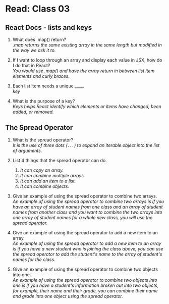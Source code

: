 # Read: Class 03

## React Docs - lists and keys  

1. What does .map() return?  
  *.map returns the same existing array in the same length but modified in the way we ask it to.*  

2. If I want to loop through an array and display each value in JSX, how do I do that in React?  
  *You would use .map() and have the array return in between list item elements and curly braces.*  

3. Each list item needs a unique ____.  
  *key*  

4. What is the purpose of a key?  
  *Keys helps React identify which elements or items have changed, been added, or removed.*  

## The Spread Operator  

1. What is the spread operator?  
  *It is the use of three dots (`...`) to expand an iterable object into the list of arguments.*  

2. List 4 things that the spread operator can do.  
    1. *It can copy an array.*  
    2. *It can combine multiple arrays.*  
    3. *It can add an item to a list.*  
    4. *It can combine objects.*  

3. Give an example of using the spread operator to combine two arrays.  
  *An example of using the spread operator to combine two arrays is if you have an array of student names from one class and an array of student names from another class and you want to combine the two arrays into one array of student names for a whole new class, you will use the spread operator.*  

4. Give an example of using the spread operator to add a new item to an array.  
  *An example of using the spread operator to add a new item to an array is if you have a new student who is joining the class above, you can use the spread operator to add the student's name to the array of student's names for the class.*  

5. Give an example of using the spread operator to combine two objects into one.  
  *An example of using the spread operator to combine two objects into one is if you have a student's information broken out into two objects, for example, their name and their grade, you can combine their name and grade into one object using the spread operator.*  
